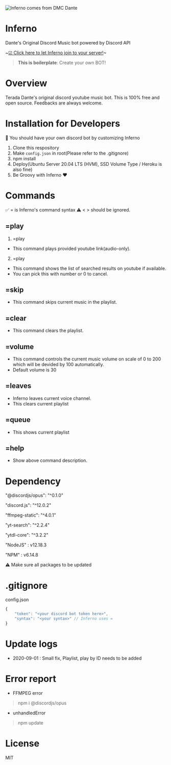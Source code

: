 ![Inferno comes from DMC Dante](https://p4.wallpaperbetter.com/wallpaper/492/428/886/dante-dmc-devil-may-cry-wallpaper-preview.jpg)

# Inferno

Dante's Original Discord Music bot powered by Discord API

~[☑ Click here to let Inferno join to your server!](https://discordapp.com/oauth2/authorize?&client_id=688762089485107241&scope=bot&permissions=8)~

> **This is boilerplate**: Create your own BOT!

# Overview

Terada Dante's original discord youtube music bot. This is 100% free and open source. Feedbacks are always welcome.

# Installation for Developers

🔰 You should have your own discord bot by customizing Inferno

1. Clone this respository
2. Make `config.json` in root(Please refer to the .gitignore)
3. npm install
4. Deploy(Ubuntu Server 20.04 LTS (HVM), SSD Volume Type / Heroku is also fine)
5. Be Groovy with Inferno ❤

# Commands

✅ = is Inferno's command syntax
⚠ < > should be ignored.

## =play

1. =play <Youtube-link>

- This command plays provided youtube link(audio-only).

2. =play <word>

- This command shows the list of searched results on youtube if available.
- You can pick this with number or 0 to cancel.

## =skip

- This command skips current music in the playlist.

## =clear

- This command clears the playlist.

## =volume

- This command controls the current music volume on scale of 0 to 200 which will be devided by 100 automatically.
- Default volume is 30

## =leaves

- Inferno leaves current voice channel.
- This clears current playlist

## =queue

- This shows current playlist

## =help

- Show above command description.

# Dependency

"@discordjs/opus": "^0.1.0"

"discord.js": "^12.0.2"

"ffmpeg-static": "^4.0.1"

"yt-search": "^2.2.4"

"ytdl-core": "^3.2.2"

"NodeJS" : v12.18.3

"NPM" : v6.14.8

⚠ Make sure all packages to be updated

# .gitignore

config.json

```javascript
{
    "token": "<your discord bot token here>",
    "syntax": "<your syntax>" // Inferno uses =
}
```

# Update logs

- 2020-09-01 : Small fix, Playlist, play by ID needs to be added

# Error report
- FFMPEG error
> npm i @discordjs/opus

- unhandledError
> npm update

# License

MIT
